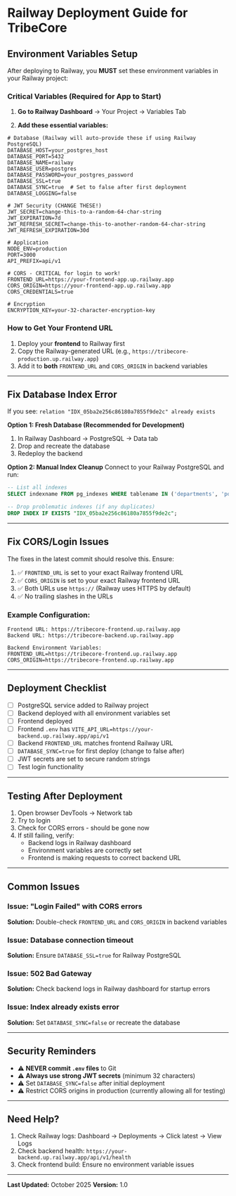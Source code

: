 # Railway Deployment Guide for TribeCore

## Environment Variables Setup

After deploying to Railway, you **MUST** set these environment variables in your Railway project:

### Critical Variables (Required for App to Start)

1. **Go to Railway Dashboard** → Your Project → Variables Tab

2. **Add these essential variables:**

```env
# Database (Railway will auto-provide these if using Railway PostgreSQL)
DATABASE_HOST=your_postgres_host
DATABASE_PORT=5432
DATABASE_NAME=railway
DATABASE_USER=postgres
DATABASE_PASSWORD=your_postgres_password
DATABASE_SSL=true
DATABASE_SYNC=true  # Set to false after first deployment
DATABASE_LOGGING=false

# JWT Security (CHANGE THESE!)
JWT_SECRET=change-this-to-a-random-64-char-string
JWT_EXPIRATION=7d
JWT_REFRESH_SECRET=change-this-to-another-random-64-char-string
JWT_REFRESH_EXPIRATION=30d

# Application
NODE_ENV=production
PORT=3000
API_PREFIX=api/v1

# CORS - CRITICAL for login to work!
FRONTEND_URL=https://your-frontend-app.up.railway.app
CORS_ORIGIN=https://your-frontend-app.up.railway.app
CORS_CREDENTIALS=true

# Encryption
ENCRYPTION_KEY=your-32-character-encryption-key
```

### How to Get Your Frontend URL

1. Deploy your **frontend** to Railway first
2. Copy the Railway-generated URL (e.g., `https://tribecore-production.up.railway.app`)
3. Add it to **both** `FRONTEND_URL` and `CORS_ORIGIN` in backend variables

---

## Fix Database Index Error

If you see: `relation "IDX_05ba2e256c86180a7855f9de2c" already exists`

**Option 1: Fresh Database (Recommended for Development)**
1. In Railway Dashboard → PostgreSQL → Data tab
2. Drop and recreate the database
3. Redeploy the backend

**Option 2: Manual Index Cleanup**
Connect to your Railway PostgreSQL and run:
```sql
-- List all indexes
SELECT indexname FROM pg_indexes WHERE tablename IN ('departments', 'positions', 'org_chart_nodes');

-- Drop problematic indexes (if any duplicates)
DROP INDEX IF EXISTS "IDX_05ba2e256c86180a7855f9de2c";
```

---

## Fix CORS/Login Issues

The fixes in the latest commit should resolve this. Ensure:

1. ✅ `FRONTEND_URL` is set to your exact Railway frontend URL
2. ✅ `CORS_ORIGIN` is set to your exact Railway frontend URL  
3. ✅ Both URLs use `https://` (Railway uses HTTPS by default)
4. ✅ No trailing slashes in the URLs

### Example Configuration:
```
Frontend URL: https://tribecore-frontend.up.railway.app
Backend URL: https://tribecore-backend.up.railway.app

Backend Environment Variables:
FRONTEND_URL=https://tribecore-frontend.up.railway.app
CORS_ORIGIN=https://tribecore-frontend.up.railway.app
```

---

## Deployment Checklist

- [ ] PostgreSQL service added to Railway project
- [ ] Backend deployed with all environment variables set
- [ ] Frontend deployed
- [ ] Frontend `.env` has `VITE_API_URL=https://your-backend.up.railway.app/api/v1`
- [ ] Backend `FRONTEND_URL` matches frontend Railway URL
- [ ] `DATABASE_SYNC=true` for first deploy (change to false after)
- [ ] JWT secrets are set to secure random strings
- [ ] Test login functionality

---

## Testing After Deployment

1. Open browser DevTools → Network tab
2. Try to login
3. Check for CORS errors - should be gone now
4. If still failing, verify:
   - Backend logs in Railway dashboard
   - Environment variables are correctly set
   - Frontend is making requests to correct backend URL

---

## Common Issues

### Issue: "Login Failed" with CORS errors
**Solution:** Double-check `FRONTEND_URL` and `CORS_ORIGIN` in backend variables

### Issue: Database connection timeout
**Solution:** Ensure `DATABASE_SSL=true` for Railway PostgreSQL

### Issue: 502 Bad Gateway
**Solution:** Check backend logs in Railway dashboard for startup errors

### Issue: Index already exists error
**Solution:** Set `DATABASE_SYNC=false` or recreate the database

---

## Security Reminders

- ⚠️ **NEVER commit `.env` files** to Git
- ⚠️ **Always use strong JWT secrets** (minimum 32 characters)
- ⚠️ Set `DATABASE_SYNC=false` after initial deployment
- ⚠️ Restrict CORS origins in production (currently allowing all for testing)

---

## Need Help?

1. Check Railway logs: Dashboard → Deployments → Click latest → View Logs
2. Check backend health: `https://your-backend.up.railway.app/api/v1/health`
3. Check frontend build: Ensure no environment variable issues

---

**Last Updated:** October 2025
**Version:** 1.0
